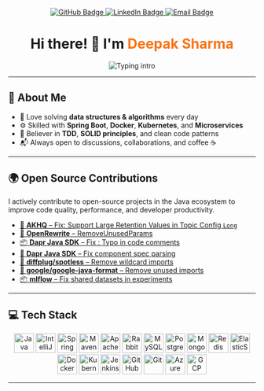 <!-- PROFILE BADGES -->
<p align="center">
  <a href="https://github.com/iddeepak">
    <img src="https://img.shields.io/badge/GitHub-iddeepak-181717?style=for-the-badge&logo=github" alt="GitHub Badge"/>
  </a>
  <a href="https://linkedin.com/in/deepak-sharma-8aa93015b">
    <img src="https://img.shields.io/badge/LinkedIn-Deepak%20Sharma-0A66C2?style=for-the-badge&logo=linkedin&logoColor=white" alt="LinkedIn Badge"/>
  </a>
  <a href="mailto:sdeepaksharma15@gmail.com">
    <img src="https://img.shields.io/badge/Email-sdeepaksharma15@gmail.com-D14836?style=for-the-badge&logo=gmail&logoColor=white" alt="Email Badge"/>
  </a>
</p>

<h1 align="center">Hi there! 👋 I'm <span style="color:#f97316;">Deepak Sharma</span></h1>

<p align="center">
  <img src="https://readme-typing-svg.demolab.com?font=Fira+Code&weight=500&pause=1000&color=16F7E4&center=true&vCenter=true&width=500&lines=Java+Developer+%7C+System+Design+Nerd;Clean+Code+Evangelist+%7C+DSA+Daily;Open+Source+Contributor+%7C+Backend+Builder" alt="Typing intro" />
</p>

---

## 🧠 About Me

- 🧩 Love solving **data structures & algorithms** every day  
- ⚙️ Skilled with **Spring Boot**, **Docker**, **Kubernetes**, and **Microservices**  
- 🧪 Believer in **TDD**, **SOLID principles**, and clean code patterns  
- 📬 Always open to discussions, collaborations, and coffee ☕

---

## 🌍 Open Source Contributions

<p align="left">
  I actively contribute to open-source projects in the Java ecosystem to improve code quality, performance, and developer productivity.
</p>

<ul>
  <li>
    <a href="https://github.com/tchiotludo/akhq/pull/2249" target="_blank">
      🔧 <strong>AKHQ</strong> – Fix: Support Large Retention Values in Topic Config <code>Long</code>
    </a>
  </li>
  <li>
    <a href="https://github.com/openrewrite/rewrite-static-analysis/pull/560" target="_blank">
      🧹 <strong>OpenRewrite</strong> – RemoveUnusedParams
    </a>
  </li>
  <li>
    <a href="https://github.com/dapr/java-sdk/pull/1381" target="_blank">
      📦 <strong>Dapr Java SDK</strong> – Fix : Typo in code comments
    </a>
  </li>
  <li>
    <a href="https://github.com/dapr/java-sdk/pull/1370" target="_blank">
      🧪 <strong>Dapr Java SDK</strong> – Fix component spec parsing
    </a>
  </li>
    <li>
    <a href="https://github.com/diffplug/spotless/pull/2517" target="_blank">
      🔧 <strong>diffplug/spotless</strong> – Remove wildcard imports
    </a>
  </li>
      <li>
    <a href="https://github.com/google/google-java-format/pull/1266" target="_blank">
      🧹 <strong>google/google-java-format</strong> – Remove unused imports
    </a>
  </li>
   <li>
    <a href="https://github.com/mlflow/mlflow/pull/16580" target="_blank">
      📦 <strong>mlflow</strong> – Fix shared datasets in experiments
    </a>
  </li>
</ul>

---


## 💻 Tech Stack

<p align="center">
  <img src="https://cdn.jsdelivr.net/gh/devicons/devicon/icons/java/java-original.svg" title="Java" width="40" height="40"/>
  <img src="https://cdn.jsdelivr.net/gh/devicons/devicon/icons/intellij/intellij-original.svg" title="IntelliJ IDEA" width="40" height="40"/>
  <img src="https://cdn.jsdelivr.net/gh/devicons/devicon/icons/spring/spring-original.svg" title="Spring Framework" width="40" height="40"/>
  <img src="https://cdn.jsdelivr.net/gh/devicons/devicon/icons/maven/maven-original.svg" title="Maven" width="40" height="40"/>
  <img src="https://cdn.jsdelivr.net/gh/devicons/devicon/icons/apachekafka/apachekafka-original.svg" title="Apache Kafka" width="40" height="40"/>
  <img src="https://www.vectorlogo.zone/logos/rabbitmq/rabbitmq-icon.svg" title="RabbitMQ" width="40" height="40"/>
  <img src="https://cdn.jsdelivr.net/gh/devicons/devicon/icons/mysql/mysql-original.svg" title="MySQL" width="40" height="40"/>
  <img src="https://cdn.jsdelivr.net/gh/devicons/devicon/icons/postgresql/postgresql-original.svg" title="PostgreSQL" width="40" height="40"/>
  <img src="https://cdn.jsdelivr.net/gh/devicons/devicon/icons/mongodb/mongodb-original.svg" title="MongoDB" width="40" height="40"/>
  <img src="https://cdn.jsdelivr.net/gh/devicons/devicon/icons/redis/redis-original.svg" title="Redis" width="40" height="40"/>
  <img src="https://www.vectorlogo.zone/logos/elastic/elastic-icon.svg" title="ElasticSearch" width="40" height="40"/>
  <img src="https://cdn.jsdelivr.net/gh/devicons/devicon/icons/docker/docker-original.svg" title="Docker" width="40" height="40"/>
  <img src="https://cdn.jsdelivr.net/gh/devicons/devicon/icons/kubernetes/kubernetes-plain.svg" title="Kubernetes" width="40" height="40"/>
  <img src="https://www.vectorlogo.zone/logos/jenkins/jenkins-icon.svg" title="Jenkins" width="40" height="40"/>
  <img src="https://cdn.jsdelivr.net/gh/devicons/devicon/icons/github/github-original.svg" title="GitHub" width="40" height="40"/>
  <img src="https://cdn.jsdelivr.net/gh/devicons/devicon/icons/git/git-original.svg" title="Git" width="40" height="40"/>
  <img src="https://cdn.jsdelivr.net/gh/devicons/devicon/icons/azure/azure-original.svg" title="Azure" width="40" height="40"/>
  <img src="https://cdn.jsdelivr.net/gh/devicons/devicon/icons/googlecloud/googlecloud-original.svg" title="GCP" width="40" height="40"/>
</p>

---
